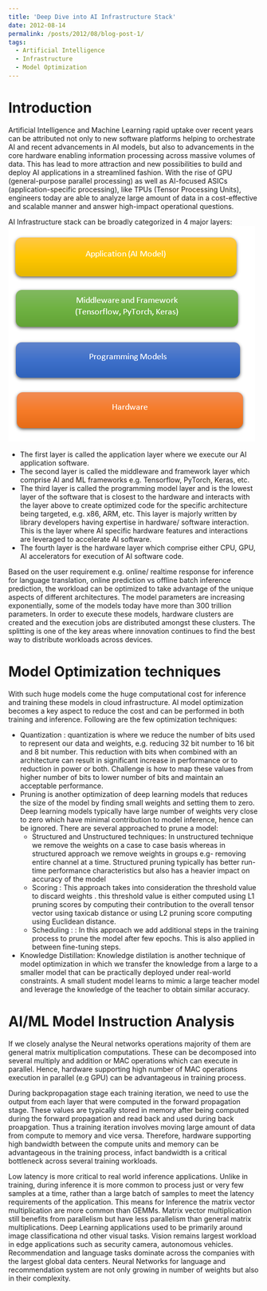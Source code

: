 ```yaml
---
title: 'Deep Dive into AI Infrastructure Stack'
date: 2012-08-14
permalink: /posts/2012/08/blog-post-1/
tags:
  - Artificial Intelligence
  - Infrastructure
  - Model Optimization
---
```

Introduction
===

Artificial Intelligence and Machine Learning rapid uptake over recent years can be attributed not only to new software platforms helping to orchestrate AI and recent advancements in AI models, but also to advancements in the core hardware enabling information processing across massive volumes of data. This has lead to more attraction and new possibilities to build and deploy AI applications in a streamlined fashion. 
With the rise of GPU (general-purpose parallel processing) as well as AI-focused ASICs (application-specific processing), like TPUs (Tensor Processing Units), engineers today are able to analyze large amount of data in a cost-effective and scalable manner and answer high-impact operational questions.

AI Infrastructure stack can be broadly categorized in 4 major layers:
<br/><img src='/images/Blog-1.PNG'>

* The first layer is called the application layer where we execute our AI application software.
* The second layer is called the middleware and framework layer which comprise AI and ML frameworks e.g. Tensorflow, PyTorch, Keras, etc.
* The third layer is called the programming model layer and is the lowest layer of the software that is closest to the hardware and interacts with the layer above to create optimized code for the specific architecture being targeted, e.g. x86, ARM, etc. This layer is majorly written by library developers having expertise in hardware/ software interaction. This is the layer where AI specific hardware features and interactions are leveraged to accelerate AI software.
* The fourth layer is the hardware layer which comprise either CPU, GPU, AI accelerators for execution of AI software code.

Based on the user requirement e.g. online/ realtime response for inference for language translation, online prediction vs offline batch inference prediction, the workload can be optimized to take advantage of the unique aspects of different architectures. The model parameters are increasing exponentially, some of the models today have more than 300 trillion parameters. In order to execute these models, hardware clusters are created and the execution jobs are distributed amongst these clusters. The splitting is one of the key areas where innovation continues to find the best way to distribute workloads across devices.

Model Optimization techniques
====

With such huge models come the huge computational cost for inference and training these models in cloud infrastructure. AI model optimization becomes a key aspect to reduce the cost and can be performed in both training and inference. Following are the few optimization techniques:
* Quantization : quantization is where we reduce the number of bits used to represent our data and weights, e.g. reducing 32 bit number to 16 bit and 8 bit number. This reduction with bits when combined with an architecture can result in significant increase in performance or to reduction in power or both. Challenge is how to map these values from higher number of bits to lower number of bits and maintain an acceptable performance.
* Pruning is another optimization of deep learning models that reduces the size of the model by finding small weights and setting them to zero. Deep learning models typically have large number of weights very close to zero which have minimal contribution to model inference, hence can be ignored. There are several approached to prune a model:
  * Structured and Unstructured techniques: In unstructured technique we remove the weights on a case to case basis whereas in structured
approach we remove weights in groups e.g- removing entire channel at a time. Structured
pruning typically has better run-time performance characteristics but also has a heavier
impact on accuracy of the model
  * Scoring : This approach takes into consideration the threshold value to discard weights . this
threshold value is either computed using L1 pruning scores by computing their contribution
to the overall tensor vector using taxicab distance or using L2 pruning score computing
using Euclidean distance.
  * Scheduling : : In this approach we add additional steps in the training process to prune the
model after few epochs. This is also applied in between fine-tuning steps.
* Knowledge Distillation: Knowledge distilation is another technique of model optimization in which we transfer the knowledge from a large to a smaller model that can be practically deployed under real-world constraints. A small student model learns to mimic a large teacher model and leverage the knowledge of the teacher to obtain similar accuracy.

AI/ML Model Instruction Analysis
======

If we closely analyse the Neural networks operations majority of them are general matrix multiplication computations. These can be decomposed into several multiply and addition or MAC operations which can execute in parallel. Hence, hardware supporting high number of MAC operations execution in parallel (e.g GPU) can be advantageous in training process.

During backpropagation stage each training iteration, we need to use the output from each layer that were computed in the forward propagation stage. These values are typically stored in memory after being computed during the forward propagation and read back and used during back proapgation. Thus a training iteration involves moving large amount of data from compute to memory and vice versa. Therefore, hardware supporting high bandwidth between the compute units and memory can be advantageous in the training process, infact bandwidth is a critical bottleneck across several training workloads.

Low latency is more critical to real world inference applications. Unlike in training, during inference it is more common to process just or very few samples at a time, rather than a large batch of samples to meet the latency requirements of the application. This means for Inference the matrix vector multiplication are more common than GEMMs. Matrix vector multiplication still benefits from parallelism but have less parallelism than general matrix multiplications. Deep Learning applications used to be primarily around image classificationa nd other visual tasks. Vision remains largest workload in edge applications such as security camera, autonomous vehicles. Recommendation and language tasks dominate across the companies with the largest global data centers. Neural Networks for language and recommendation system are not only growing in number of weights but also in their complexity. 





